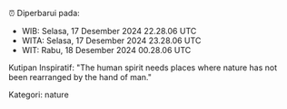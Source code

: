 ⏰ Diperbarui pada:
- WIB: Selasa, 17 Desember 2024 22.28.06 UTC
- WITA: Selasa, 17 Desember 2024 23.28.06 UTC
- WIT: Rabu, 18 Desember 2024 00.28.06 UTC

Kutipan Inspiratif:
"The human spirit needs places where nature has not been rearranged by the hand of man."


Kategori: nature

